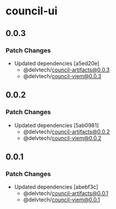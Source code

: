 # council-ui

## 0.0.3

### Patch Changes

- Updated dependencies [a5ed20e]
  - @delvtech/council-artifacts@0.0.3
  - @delvtech/council-viem@0.0.3

## 0.0.2

### Patch Changes

- Updated dependencies [5ab0981]
  - @delvtech/council-artifacts@0.0.2
  - @delvtech/council-viem@0.0.2

## 0.0.1

### Patch Changes

- Updated dependencies [abebf3c]
  - @delvtech/council-artifacts@0.0.1
  - @delvtech/council-viem@0.0.1
